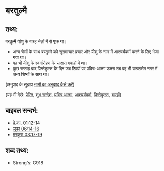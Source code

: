 # बरतुल्मै #

## तथ्य: ##

बरतुल्मै यीशु के बारह चेलों में से एक था।

* अन्य चेलों के साथ बरतुल्मै को सुसमाचार प्रचार और यीशु के नाम में आश्चर्यकर्म करने के लिए भेजा गया था।
* वह भी यीशु के स्वर्गारोहण के साक्षात गवाहों में था।
* कुछ सप्ताह बाद पिन्तेकुस्त के दिन जब शिष्यों पर पवित्र-आत्मा उतरा तब वह भी यरूशलेम नगर में अन्य शिष्यों के साथ था।

(अनुवाद के सुझाव [नामों का अनुवाद कैसे करें](rc://en/ta/man/translate/translate-names))

(यह भी देखें: [प्रेरित](../kt/apostle.md), [शुभ सन्देश](../kt/goodnews.md), [पवित्र आत्मा](../kt/holyspirit.md), [आश्चर्यकर्म](../kt/miracle.md), [पिन्तेकुस्त](../kt/pentecost.md), [बारहों](../kt/thetwelve.md))

## बाइबल सन्दर्भ: ##

* [प्रे.का. 01:12-14](rc://en/tn/help/act/01/12)
* [लूका 06:14-16](rc://en/tn/help/luk/06/14)
* [मरकुस 03:17-19](rc://en/tn/help/mrk/03/17)

## शब्द तथ्य: ##

* Strong's: G918
